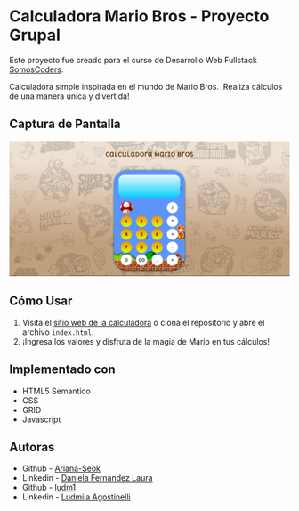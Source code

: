 # Calculadora Mario Bros - Proyecto Grupal

Este proyecto fue creado para el curso de Desarrollo Web Fullstack [SomosCoders](https://somoscoders.org/es).

Calculadora simple inspirada en el mundo de Mario Bros. ¡Realiza cálculos de una manera única y divertida!

## Captura de Pantalla
![Captura_de_calculadora](/img/Captura.png)


## Cómo Usar

1. Visita el [sitio web de la calculadora](https://ariana-seok.github.io/Calculadora-Mario-Bros/) o clona el repositorio y abre el archivo `index.html`.
2. ¡Ingresa los valores y disfruta de la magia de Mario en tus cálculos!

## Implementado con
* HTML5 Semantico
* CSS
* GRID
* Javascript

## Autoras
* Github - [Ariana-Seok](https://github.com/Ariana-Seok)
* Linkedin - [Daniela Fernandez Laura](https://www.linkedin.com/in/danielafernandezlaura/)
* Github - [ludm1](https://github.com/ludm1)
* Linkedin - [Ludmila Agostinelli](https://www.linkedin.com/in/ludmila-agostinelli/)
